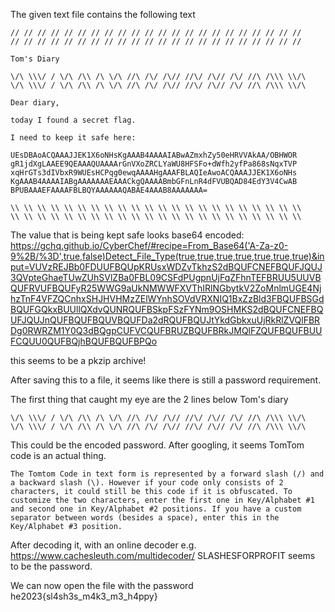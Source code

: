 The given text file contains the following text

```
// // // // // // // // // // // // // // // // // // // // // //
// // // // // // // // // // // // // // // // // // // // // //

Tom's Diary

\/\ \\\/ / \/\ /\\ /\ \/\ //\ /\/ /\// //\/ /\// /\/ //\ /\\\ \\/\
\/\ \\\/ / \/\ /\\ /\ \/\ //\ /\/ /\// //\/ /\// /\/ //\ /\\\ \\/\

Dear diary,

today I found a secret flag.

I need to keep it safe here:

UEsDBAoACQAAAJJEK1X6oNHsKgAAAB4AAAAIABwAZmxhZy50eHRVVAkAA/OBHWOR
gR1jdXgLAAEE9QEAAAQUAAAArGnVXoZRCLYaWU8HFSFo+dWfh2yfPa868sNqxTVP
xqHrGTs3dIVbxR9WUEsHCPqg0ewqAAAAHgAAAFBLAQIeAwoACQAAAJJEK1X6oNHs
KgAAAB4AAAAIABgAAAAAAAEAAACkgQAAAABmbGFnLnR4dFVUBQAD84EdY3V4CwAB
BPUBAAAEFAAAAFBLBQYAAAAAAQABAE4AAAB8AAAAAAA=

\\ \\ \\ \\ \\ \\ \\ \\ \\ \\ \\ \\ \\ \\ \\ \\ \\ \\ \\ \\ \\ \\
\\ \\ \\ \\ \\ \\ \\ \\ \\ \\ \\ \\ \\ \\ \\ \\ \\ \\ \\ \\ \\ \\

```

The value that is being kept safe looks base64 encoded:
https://gchq.github.io/CyberChef/#recipe=From_Base64('A-Za-z0-9%2B/%3D',true,false)Detect_File_Type(true,true,true,true,true,true,true)&input=VUVzREJBb0FDUUFBQUpKRUsxWDZvTkhzS2dBQUFCNEFBQUFJQUJ3QVpteGhaeTUwZUhSVlZBa0FBL09CSFdPUgpnUjFqZFhnTEFBRUU5UUVBQUFRVUFBQUFyR25WWG9aUkNMWWFXVThIRlNGbytkV2ZoMnlmUGE4NjhzTnF4VFZQCnhxSHJHVHMzZElWYnhSOVdVRXNIQ1BxZzBld3FBQUFBSGdBQUFGQkxBUUllQXdvQUNRQUFBSkpFSzFYNm9OSHMKS2dBQUFCNEFBQUFJQUJnQUFBQUFBQUVBQUFDa2dRQUFBQUJtYkdGbkxuUjRkRlZVQlFBRDg0RWRZM1Y0Q3dBQgpCUFVCQUFBRUZBQUFBRkJMQlFZQUFBQUFBUUFCQUU0QUFBQjhBQUFBQUFBPQo

this seems to be a pkzip archive!

After saving this to a file, it seems like there is still a password requirement.

The first thing that caught my eye are the 2 lines below Tom's diary

```
\/\ \\\/ / \/\ /\\ /\ \/\ //\ /\/ /\// //\/ /\// /\/ //\ /\\\ \\/\
\/\ \\\/ / \/\ /\\ /\ \/\ //\ /\/ /\// //\/ /\// /\/ //\ /\\\ \\/\
```

This could be the encoded password. After googling, it seems TomTom code is an actual thing.


```
The Tomtom Code in text form is represented by a forward slash (/) and a backward slash (\). However if your code only consists of 2 characters, it could still be this code if it is obfuscated. To customize the two characters, enter the first one in Key/Alphabet #1 and second one in Key/Alphabet #2 positions. If you have a custom separator between words (besides a space), enter this in the Key/Alphabet #3 position.
```

After decoding it, with an online decoder e.g. https://www.cachesleuth.com/multidecoder/
SLASHESFORPROFIT seems to be the password.

We can now open the file with the password
he2023{sl4sh3s_m4k3_m3_h4ppy}